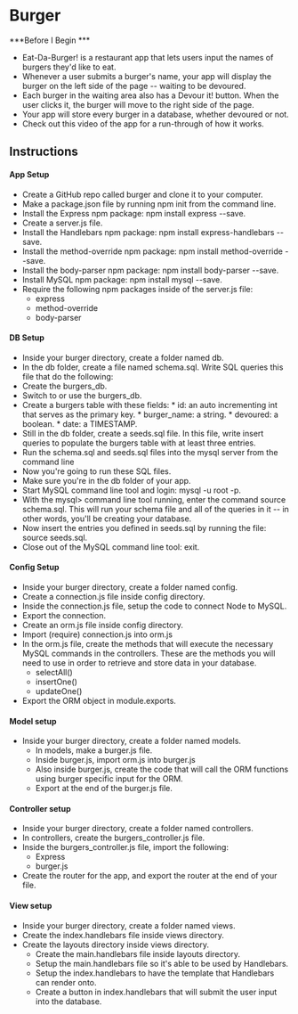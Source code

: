 # Burger

***Before I Begin ***

* Eat-Da-Burger! is a restaurant app that lets users input the names of burgers they'd like to eat.
* Whenever a user submits a burger's name, your app will display the burger on the left side of the page -- waiting to be devoured.
* Each burger in the waiting area also has a Devour it! button. When the user clicks it, the burger will move to the right side of the page.
* Your app will store every burger in a database, whether devoured or not.
* Check out this video of the app for a run-through of how it works.



## Instructions

#### App Setup

* Create a GitHub repo called burger and clone it to your computer.
* Make a package.json file by running npm init from the command line.
* Install the Express npm package: npm install express --save.
* Create a server.js file.
* Install the Handlebars npm package: npm install express-handlebars --save.
* Install the method-override npm package: npm install method-override --save.
* Install the body-parser npm package: npm install body-parser --save.
* Install MySQL npm package: npm install mysql --save.
* Require the following npm packages inside of the server.js file:
    * express
    * method-override
    * body-parser


#### DB Setup

* Inside your burger directory, create a folder named db.
* In the db folder, create a file named schema.sql. Write SQL queries this file that do the following:
* Create the burgers_db.
* Switch to or use the burgers_db.
* Create a burgers table with these fields:
        * id: an auto incrementing int that serves as the primary key.
        * burger_name: a string.
        * devoured: a boolean.
        * date: a TIMESTAMP.
* Still in the db folder, create a seeds.sql file. In this file, write insert queries to populate the burgers table with at least three entries.
* Run the schema.sql and seeds.sql files into the mysql server from the command line
* Now you're going to run these SQL files.
* Make sure you're in the db folder of your app.
* Start MySQL command line tool and login: mysql -u root -p.
* With the mysql> command line tool running, enter the command source schema.sql. This will run your schema file and all of the queries in it -- in other words, you'll be creating your database.
* Now insert the entries you defined in seeds.sql by running the file: source seeds.sql.
* Close out of the MySQL command line tool: exit.


#### Config Setup

* Inside your burger directory, create a folder named config.
* Create a connection.js file inside config directory.
* Inside the connection.js file, setup the code to connect Node to MySQL.
* Export the connection.
* Create an orm.js file inside config directory.
* Import (require) connection.js into orm.js
* In the orm.js file, create the methods that will execute the necessary MySQL commands in the controllers. These are the methods you will need to use in order to retrieve and store data in your database.
    * selectAll()
    * insertOne()
    * updateOne()
* Export the ORM object in module.exports.


#### Model setup

* Inside your burger directory, create a folder named models.
    * In models, make a burger.js file.
    * Inside burger.js, import orm.js into burger.js
    * Also inside burger.js, create the code that will call the ORM functions using burger specific input for the ORM.
    * Export at the end of the burger.js file.


#### Controller setup

* Inside your burger directory, create a folder named controllers.
* In controllers, create the burgers_controller.js file.
* Inside the burgers_controller.js file, import the following:
    * Express
    * burger.js
* Create the router for the app, and export the router at the end of your file.


#### View setup

* Inside your burger directory, create a folder named views.
* Create the index.handlebars file inside views directory.
* Create the layouts directory inside views directory.
    * Create the main.handlebars file inside layouts directory.
    * Setup the main.handlebars file so it's able to be used by Handlebars.
    * Setup the index.handlebars to have the template that Handlebars can render onto.
    * Create a button in index.handlebars that will submit the user input into the database.